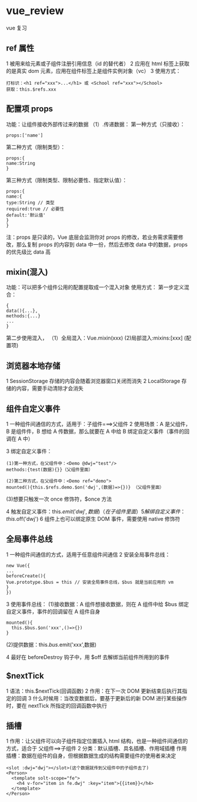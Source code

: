 # vue_review

vue 复习

## ref 属性

1 被用来给元素或子组件注册引用信息（id 的替代者）
2 应用在 html 标签上获取的是真实 dom 元素，应用在组件标签上是组件实例对象（vc）
3 使用方式：

```
打标识：<h1 ref="xxx">...</h1> 或 <School ref="xxx"></School>
获取：this.$refs.xxx
```

## 配置项 props

功能：让组件接收外部传过来的数据
（1）.传递数据：
第一种方式（只接收）：

```
props:['name']
```

第二种方式（限制类型）：

```
props:{
name:String
}
```

第三种方式（限制类型、限制必要性、指定默认值）：

```
props:{
name:{
type:String // 类型
required:true // 必要性
default:'默认值'
}
}
```

注：props 是只读的，Vue 底层会监测你对 props 的修改，若业务需求需要修改，那么复制 props 的内容到 data 中一份，然后去修改 data 中的数据，props 的优先级比 data 高

## mixin(混入)

功能：可以把多个组件公用的配置提取成一个混入对象
使用方式：
第一步定义混合：

```
{
data(){...},
methods:{...}
...
}
```

第二步使用混入，
（1）全局混入：Vue.mixin(xxx)
(2)局部混入:mixins:[xxx] (配置项)

## 浏览器本地存储

1 SessionStorage 存储的内容会随着浏览器窗口关闭而消失
2 LocalStorage 存储的内容，需要手动清除才会消失

## 组件自定义事件

1 一种组件间通信的方式，适用于：子组件===>父组件
2 使用场景：A 是父组件，B 是组件件，B 想给 A 传数据，那么就要在 A 中给 B 绑定自定义事件（事件的回调在 A 中）

3 绑定自定义事件：

```
(1)第一种方式，在父组件中：<Demo @dwj="test"/>
methods:{test(数据){}}（父组件里面）

(2)第二种方式，在父组件中：<Demo ref="demo">
mounted(){this.$refs.demo.$on('dwj',(数据)=>{})} （父组件里面）
```

(3)想要只触发一次 once 修饰符，$once 方法

4 触发自定义事件：this.$emit('dwj',数据)（在子组件里面）
5 解绑自定义事件：this.$off('dwj')
6 组件上也可以绑定原生 DOM 事件，需要使用 native 修饰符

## 全局事件总线

1 一种组件间通信的方式，适用于任意组件间通信
2 安装全局事件总线：

```
new Vue({
...
beforeCreate(){
Vue.prototype.$bus = this // 安装全局事件总线，$bus 就是当前应用的 vm
}
})
```

3 使用事件总线：
(1)接收数据：A 组件想接收数据，则在 A 组件中给 $bus 绑定自定义事件，事件的回调留在 A 组件自身

```
mounted(){
  this.$bus.$on('xxx',()=>{})
}
```

(2)提供数据：this.$bus.$emit('xxx',数据)

4 最好在 beforeDestroy 钩子中，用 $off 去解绑当前组件所用到的事件

## $nextTick

1 语法：this.$nextTick(回调函数)
2 作用：在下一次 DOM 更新结束后执行其指定的回调
3 什么时候用：当改变数据后，要基于更新后的新 DOM 进行某些操作时，要在 nextTick 所指定的回调函数中执行

## 插槽

1 作用：让父组件可以向子组件指定位置插入 html 结构，也是一种组件间通信的方式，适合于 父组件==>子组件
2 分类：默认插槽、具名插槽、作用域插槽
作用插槽：数据在组件的自身，但根据数据生成的结构需要组件的使用者来决定

```
<slot :dwj="dwj"></slot>(这个数据就传到父组件中的子组件去了)
<Person>
  <template solt-scope="fe">
    <h4 v-for="item in fe.dwj" :key="item">{{item}}</h4>
  </template>
</Person>
```

